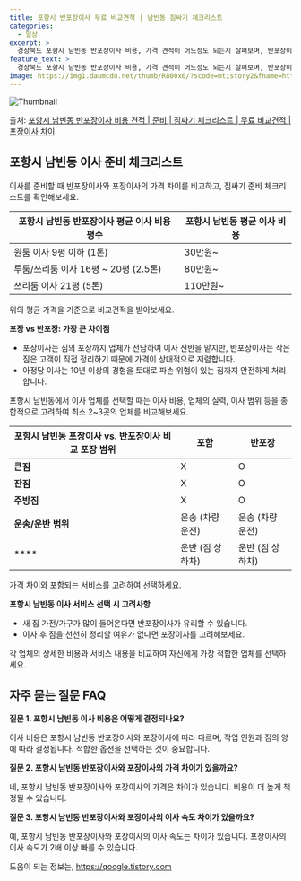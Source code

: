 ```yaml
---
title: 포항시 반포장이사 무료 비교견적 | 남빈동 짐싸기 체크리스트
categories:
  - 일상
excerpt: >
  경상북도 포항시 남빈동 반포장이사 비용, 가격 견적이 어느정도 되는지 살펴보며, 반포장이사를 준비함에 있어 짐싸기 준비 체크리스트가 무엇인지 보겠습니다. 마지막으로 포장이사와 차이점을 통해 무료 비교견적으로 어떤 것이 더 합리적인 선택인지 공유 드립니다.포항시 남빈동 포장이사 견적 샘플 보기 👈 클릭포항시 남빈동 포장이사 가격 살펴보기 👈 클릭포항시 남빈동 반포장이사 평균 이사 비용평수포항시 남빈동 평균 이사 비용원룸 이사9평 이하 (1톤)30만원~투룸/쓰리룸 이사16평 ~ 20평 (2.5톤)80만원~쓰리룸 이사21평 (5톤) ~110만원~우리집 무료 이사견적 받기 👈 클릭포장 vs 반포장: 가장 큰 차이점포장이사와 반포장이사의 가장 큰 차이는 짐을 정리하고 포장하는 작업 범위에 있습니다.포장이사는..
feature_text: >
  경상북도 포항시 남빈동 반포장이사 비용, 가격 견적이 어느정도 되는지 살펴보며, 반포장이사를 준비함에 있어 짐싸기 준비 체크리스트가 무엇인지 보겠습니다. 마지막으로 포장이사와 차이점을 통해 무료 비교견적으로 어떤 것이 더 합리적인 선택인지 공유 드립니다.포항시 남빈동 포장이사 견적 샘플 보기 👈 클릭포항시 남빈동 포장이사 가격 살펴보기 👈 클릭포항시 남빈동 반포장이사 평균 이사 비용평수포항시 남빈동 평균 이사 비용원룸 이사9평 이하 (1톤)30만원~투룸/쓰리룸 이사16평 ~ 20평 (2.5톤)80만원~쓰리룸 이사21평 (5톤) ~110만원~우리집 무료 이사견적 받기 👈 클릭포장 vs 반포장: 가장 큰 차이점포장이사와 반포장이사의 가장 큰 차이는 짐을 정리하고 포장하는 작업 범위에 있습니다.포장이사는..
image: https://img1.daumcdn.net/thumb/R800x0/?scode=mtistory2&fname=https%3A%2F%2Fblog.kakaocdn.net%2Fdn%2FdxN3Ew%2FbtsHddwkNC2%2FQdqMz8OwSTZNjBQOTcK2x0%2Fimg.webp
---
```


![Thumbnail](https://img1.daumcdn.net/thumb/R800x0/?scode=mtistory2&fname=https%3A%2F%2Fblog.kakaocdn.net%2Fdn%2FdxN3Ew%2FbtsHddwkNC2%2FQdqMz8OwSTZNjBQOTcK2x0%2Fimg.webp)

<p>출처: <a href="https://qoogle.tistory.com/9476" rel="dofollow">포항시 남빈동 반포장이사 비용 견적 | 준비 | 짐싸기 체크리스트 | 무료 비교견적 | 포장이사 차이</a> </p>

## 포항시 남빈동 이사 준비 체크리스트

이사를 준비할 때 반포장이사와 포장이사의 가격 차이를 비교하고, 짐싸기 준비 체크리스트를 확인해보세요.

**포항시 남빈동 반포장이사 평균 이사 비용** 평수 | 포항시 남빈동 평균 이사 비용  
---|---  
원룸 이사 9평 이하 (1톤) | 30만원~  
투룸/쓰리룸 이사 16평 ~ 20평 (2.5톤) | 80만원~  
쓰리룸 이사 21평 (5톤) | 110만원~  
  
위의 평균 가격을 기준으로 비교견적을 받아보세요.

**포장 vs 반포장: 가장 큰 차이점**

  * 포장이사는 짐의 포장까지 업체가 전담하여 이사 전반을 맡지만, 반포장이사는 작은 짐은 고객이 직접 정리하기 때문에 가격이 상대적으로 저렴합니다.
  * 아정당 이사는 10년 이상의 경험을 토대로 파손 위험이 있는 짐까지 안전하게 처리합니다.

포항시 남빈동에서 이사 업체를 선택할 때는 이사 비용, 업체의 실력, 이사 범위 등을 종합적으로 고려하여 최소 2~3곳의 업체를
비교해보세요.

**포항시 남빈동 포장이사 vs. 반포장이사 비교** **포장 범위** | **포함** | **반포장**  
---|---|---  
**큰짐** | X | O  
**잔짐** | X | O  
**주방짐** | X | O  
**운송/운반 범위** | 운송 (차량 운전) | 운송 (차량 운전)  
****|  운반 (짐 상하차) | 운반 (짐 상하차)  
  
가격 차이와 포함되는 서비스를 고려하여 선택하세요.

**포항시 남빈동 이사 서비스 선택 시 고려사항**

  * 새 집 가전/가구가 많이 들어온다면 반포장이사가 유리할 수 있습니다.
  * 이사 후 짐을 천천히 정리할 여유가 없다면 포장이사를 고려해보세요.

각 업체의 상세한 비용과 서비스 내용을 비교하여 자신에게 가장 적합한 업체를 선택하세요.

## 자주 묻는 질문 FAQ

**질문 1. 포항시 남빈동 이사 비용은 어떻게 결정되나요?**

이사 비용은 포항시 남빈동 반포장이사와 포장이사에 따라 다르며, 작업 인원과 짐의 양에 따라 결정됩니다. 적합한 옵션을 선택하는 것이
중요합니다.

**질문 2. 포항시 남빈동 반포장이사와 포장이사의 가격 차이가 있을까요?**

네, 포항시 남빈동 반포장이사와 포장이사의 가격은 차이가 있습니다. 비용이 더 높게 책정될 수 있습니다.

**질문 3. 포항시 남빈동 반포장이사와 포장이사의 이사 속도 차이가 있을까요?**

예, 포항시 남빈동 반포장이사와 포장이사의 이사 속도는 차이가 있습니다. 포장이사의 이사 속도가 2배 이상 빠를 수 있습니다.



 

도움이 되는 정보는, <a href="https://qoogle.tistory.com" rel="dofollow">https://qoogle.tistory.com</a>


